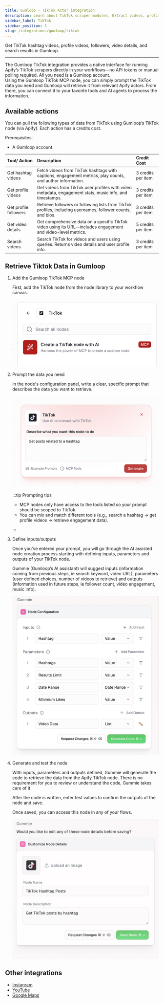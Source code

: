 ```yaml
---
title: Gumloop - TikTok Actor integration
description: Learn about TikTok scraper modules. Extract videos, profile data, followers, and hashtag data.
sidebar_label: TikTok
sidebar_position: 3
slug: /integrations/gumloop/tiktok
---
```


Get TikTok hashtag videos, profile videos, followers, video details, and search results in Gumloop.

---

The Gumloop TikTok integration provides a native interface for running Apify’s TikTok scrapers directly in your workflows—no API tokens or manual polling required. All you need is a Gumloop account.  
Using the Gumloop TikTok MCP node, you can simply prompt the TikTok data you need and Gumloop will retrieve it from relevant Apify actors. From there, you can connect it to your favorite tools and AI agents to process the information.

## Available actions

You can pull the following types of data from TikTok using Gumloop’s TikTok node (via Apify). Each action has a credits cost.

Prerequisites:

- A Gumloop account.

| Tool/ Action | Description | Credit Cost |
| :---- | :---- | :---- |
| Get hashtag videos | Fetch videos from TikTok hashtags with captions, engagement metrics, play counts, and author information. | 3 credits per item |
| Get profile videos | Get videos from TikTok user profiles with video metadata, engagement stats, music info, and timestamps. | 3 credits per item |
| Get profile followers | Retrieve followers or following lists from TikTok profiles, including usernames, follower counts, and bios. | 3 credits per item |
| Get video details | Get comprehensive data on a specific TikTok video using its URL—includes engagement and video-level metrics. | 5 credits per item |
| Search videos | Search TikTok for videos and users using queries. Returns video details and user profile info. | 3 credits per item |

## Retrieve Tiktok Data in Gumloop

1. Add the Gumloop TikTok MCP node

    First, add the TikTok node from the node library to your workflow canvas.

    ![TikTok MCP node on canvas](images/tiktok/mcp-node-image.jpeg)

1. Prompt the data you need

    In the node's configuration panel, write a clear, specific prompt that describes the data you want to retrieve.

    ![TikTok node prompt field](images/tiktok/prompt.jpeg)

    :::tip Prompting tips

    - MCP nodes only have access to the tools listed so your prompt should be scoped to TikTok.
    - You can mix and match different tools (e.g., search a hashtag → get profile videos → retrieve engagement data).

    :::

1. Define inputs/outputs

    Once you’ve entered your prompt, you will go through the AI assisted node creation process starting with defining inputs, parameters and outputs of your TikTok node.

    Gummie (Gumloop’s AI assistant) will suggest inputs (information coming from previous steps, ie search keyword, video URL), parameters (user defined choices, number of videos to retrieve) and outputs (information used in future steps, ie follower count, video engagement, music info).

    ![Suggested inputs, parameters, outputs](images/tiktok/input-output.jpeg)

1. Generate and test the node

    With inputs, parameters and outputs defined, Gummie will generate the code to retrieve the data from the Apify TikTok node. There is no requirement for you to review or understand the code, Gummie takes care of it.

    After the code is written, enter test values to confirm the outputs of the node and save.

    Once saved, you can access this node in any of your flows.

    ![TikTok node with test values and outputs](images/tiktok/node.jpeg)

## Other integrations

- [Instagram](/platform/integrations/gumloop/instagram)
- [YouTube](/platform/integrations/gumloop/youtube)
- [Google Maps](/platform/integrations/gumloop/maps)
